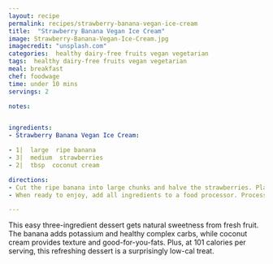 ```yaml
---
layout: recipe
permalink: recipes/strawberry-banana-vegan-ice-cream
title:  "Strawberry Banana Vegan Ice Cream"
image: Strawberry-Banana-Vegan-Ice-Cream.jpg
imagecredit: "unsplash.com"
categories:  healthy dairy-free fruits vegan vegetarian
tags:  healthy dairy-free fruits vegan vegetarian
meal: breakfast
chef: foodwage
time: under 10 mins
servings: 2

notes:


ingredients:
- Strawberry Banana Vegan Ice Cream:

- 1|  large  ripe banana
- 3|  medium  strawberries
- 2|  tbsp  coconut cream

directions:
- Cut the ripe banana into large chunks and halve the strawberries. Place them into a freezer-safe container and freeze. Add the coconut cream into one well of an ice cube tray. If you don’t have one, line a small glass jar with plastic wrap and pour the cream in there. Freeze.
- When ready to enjoy, add all ingredients to a food processor. Process until smooth. You can now enjoy it as soft-serve. Freeze for and additional 3–5 hours if you want a truer ice cream texture

---
```


This easy three-ingredient dessert gets natural sweetness from fresh fruit. The banana adds potassium and healthy complex carbs, while coconut cream provides texture and good-for-you-fats. Plus, at 101 calories per serving, this refreshing dessert is a surprisingly low-cal treat.